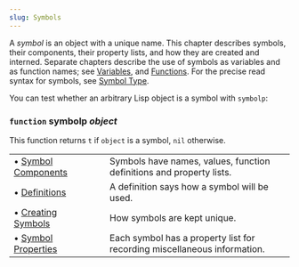 ```yaml
---
slug: Symbols
---
```


A *symbol* is an object with a unique name. This chapter describes symbols, their components, their property lists, and how they are created and interned. Separate chapters describe the use of symbols as variables and as function names; see [Variables](/docs/elisp/Variables), and [Functions](/docs/elisp/Functions). For the precise read syntax for symbols, see [Symbol Type](/docs/elisp/Symbol-Type).

You can test whether an arbitrary Lisp object is a symbol with `symbolp`:

### <span className="tag function">`function`</span> **symbolp** *object*

This function returns `t` if `object` is a symbol, `nil` otherwise.

|                                                      |    |                                                                          |
| :--------------------------------------------------- | -- | :----------------------------------------------------------------------- |
| • [Symbol Components](/docs/elisp/Symbol-Components) |    | Symbols have names, values, function definitions and property lists.     |
| • [Definitions](/docs/elisp/Definitions)             |    | A definition says how a symbol will be used.                             |
| • [Creating Symbols](/docs/elisp/Creating-Symbols)   |    | How symbols are kept unique.                                             |
| • [Symbol Properties](/docs/elisp/Symbol-Properties) |    | Each symbol has a property list for recording miscellaneous information. |
